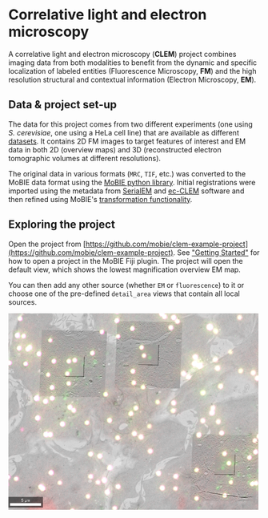 # Correlative light and electron microscopy

A correlative light and electron microscopy (**CLEM**) project combines imaging data from both modalities to benefit from the dynamic and specific localization of labeled entities (Fluorescence Microscopy, **FM**) and the high  resolution
structural and contextual information (Electron Microscopy, **EM**).

## Data & project set-up

The data for this project comes from two different experiments (one using _S. cerevisiae_, one using a HeLa cell line) that are available as different [datasets](../specs/template_dataset.md).
It contains 2D FM images to target features of interest and EM data in both 2D (overview maps) and 3D (reconstructed electron tomographic volumes at different resolutions).

The original data in various formats (`MRC`, `TIF`, etc.) was converted to the MoBIE data format using the [MoBIE python library](https://github.com/mobie/mobie-utils-python).
Initial registrations were imported using the metadata from [SerialEM](https://bio3d.colorado.edu/SerialEM/) and [ec-CLEM](https://icy.bioimageanalysis.org/plugin/ec-clem/) software and then refined using MoBIE's [transformation functionality](#registrations).

## Exploring the project

Open the project from [https://github.com/mobie/clem-example-project](https://github.com/mobie/clem-example-project). See ["Getting Started"]("../tutorials/explore_a_prject.md") for how to open a project in the MoBIE Fiji plugin.
The project will open the default view, which shows the lowest magnification overview EM map.

You can then add any other source (whether `EM` or `fluorescence`) to it or choose one of the pre-defined `detail_area`  views that contain all local sources.

<img width="500" alt="image" src="./images/clem_area.png">

